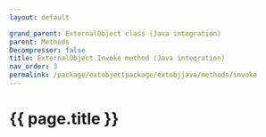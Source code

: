 ```yaml
---
layout: default

grand_parent: ExternalObject class (Java integration)
parent: Methods
Decompressor: false
title: ExternalObject.Invoke method (Java integration)
nav_order: 3
permalink: /package/extobjectpackage/extobjjava/methods/invoke
---
```

# {{ page.title }}
